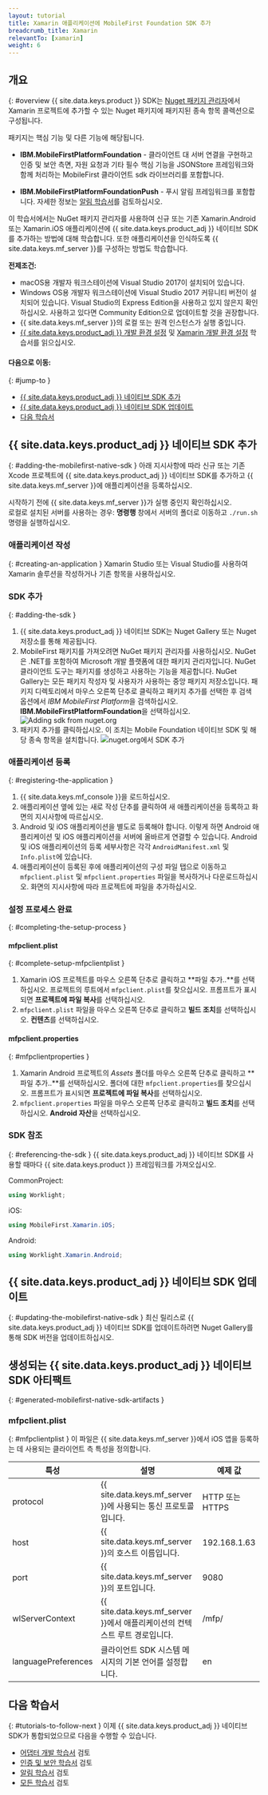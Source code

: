 ```yaml
---
layout: tutorial
title: Xamarin 애플리케이션에 MobileFirst Foundation SDK 추가
breadcrumb_title: Xamarin
relevantTo: [xamarin]
weight: 6
---
```

<!-- NLS_CHARSET=UTF-8 -->
## 개요
{: #overview
{{ site.data.keys.product }} SDK는 [Nuget 패키지 관리자](https://www.nuget.org/packages?q=mobilefirst)에서 Xamarin 프로젝트에 추가할 수 있는 Nuget 패키지에 패키지된 종속 항목 콜렉션으로 구성됩니다.

패키지는 핵심 기능 및 다른 기능에 해당됩니다.

* **IBM.MobileFirstPlatformFoundation** - 클라이언트 대 서버 연결을 구현하고 인증 및 보안 측면, 자원 요청과 기타 필수 핵심 기능을 JSONStore 프레임워크와 함께 처리하는 MobileFirst 클라이언트 sdk 라이브러리를 포함합니다.
 
* **IBM.MobileFirstPlatformFoundationPush** - 푸시 알림 프레임워크를 포함합니다. 자세한 정보는 [알림 학습서](../../../notifications/)를 검토하십시오.

이 학습서에서는 NuGet 패키지 관리자를 사용하여 신규 또는 기존 Xamarin.Android 또는 Xamarin.iOS 애플리케이션에 {{ site.data.keys.product_adj }} 네이티브 SDK를 추가하는 방법에 대해 학습합니다. 또한 애플리케이션을 인식하도록 {{ site.data.keys.mf_server }}를 구성하는 방법도 학습합니다.

**전제조건:**

- macOS용 개발자 워크스테이션에 Visual Studio 2017이 설치되어 있습니다.
- Windows OS용 개발자 워크스테이션에 Visual Studio 2017 커뮤니티 버전이 설치되어 있습니다. Visual Studio의 Express Edition을 사용하고 있지 않은지 확인하십시오. 사용하고 있다면 Community Edition으로 업데이트할 것을 권장합니다.  
- {{ site.data.keys.mf_server }}의 로컬 또는 원격 인스턴스가 실행 중입니다.
- [{{ site.data.keys.product_adj }} 개발 환경 설정](../../../installation-configuration/development/) 및 [Xamarin 개발 환경 설정](../../../installation-configuration/development/xamarin/) 학습서를 읽으십시오.

#### 다음으로 이동:
{: #jump-to }
- [{{ site.data.keys.product_adj }} 네이티브 SDK 추가](#adding-the-mobilefirst-native-sdk)
- [{{ site.data.keys.product_adj }} 네이티브 SDK 업데이트](#updating-the-mobilefirst-native-sdk)
- [다음 학습서](#tutorials-to-follow-next)

## {{ site.data.keys.product_adj }} 네이티브 SDK 추가
{: #adding-the-mobilefirst-native-sdk }
아래 지시사항에 따라 신규 또는 기존 Xcode 프로젝트에 {{ site.data.keys.product_adj }} 네이티브 SDK를 추가하고 {{ site.data.keys.mf_server }}에 애플리케이션을 등록하십시오.

시작하기 전에 {{ site.data.keys.mf_server }}가 실행 중인지 확인하십시오.  
로컬로 설치된 서버를 사용하는 경우: **명령행** 창에서 서버의 폴더로 이동하고 `./run.sh` 명령을 실행하십시오.

### 애플리케이션 작성
{: #creating-an-application }
Xamarin Studio 또는 Visual Studio를 사용하여 Xamarin 솔루션을 작성하거나 기존 항목을 사용하십시오.

### SDK 추가
{: #adding-the-sdk }
1. {{ site.data.keys.product_adj }} 네이티브 SDK는 Nuget Gallery 또는 Nuget 저장소를 통해 제공됩니다.
2. MobileFirst 패키지를 가져오려면 NuGet 패키지 관리자를 사용하십시오. NuGet은 .NET를 포함하여 Microsoft 개발 플랫폼에 대한 패키지 관리자입니다. NuGet 클라이언트 도구는 패키지를 생성하고 사용하는 기능을 제공합니다. NuGet Gallery는 모든 패키지 작성자 및 사용자가 사용하는 중앙 패키지 저장소입니다. 패키지 디렉토리에서 마우스 오른쪽 단추로 클릭하고 패키지 추가를 선택한 후 검색 옵션에서 *IBM MobileFirst Platform*을 검색하십시오. **IBM.MobileFirstPlatformFoundation**을 선택하십시오.
![Adding sdk from nuget.org]({{site.baseurl}}/assets/xamarin-tutorials/add-package1.png)
3. 패키지 추가를 클릭하십시오. 이 조치는 Mobile Foundation 네이티브 SDK 및 해당 종속 항목을 설치합니다.
![nuget.org에서 SDK 추가]({{site.baseurl}}/assets/xamarin-tutorials/add-package2.png)


### 애플리케이션 등록
{: #registering-the-application }
1. {{ site.data.keys.mf_console }}을 로드하십시오.
2. 애플리케이션 옆에 있는 새로 작성 단추를 클릭하여 새 애플리케이션을 등록하고 화면의 지시사항에 따르십시오.
3. Android 및 iOS 애플리케이션을 별도로 등록해야 합니다. 이렇게 하면 Android 애플리케이션 및 iOS 애플리케이션을 서버에 올바르게 연결할 수 있습니다. Android 및 iOS 애플리케이션의 등록 세부사항은 각각 `AndroidManifest.xml` 및 `Info.plist`에 있습니다.
3. 애플리케이션이 등록된 후에 애플리케이션의 구성 파일 탭으로 이동하고 `mfpclient.plist` 및 `mfpclient.properties` 파일을 복사하거나 다운로드하십시오. 화면의 지시사항에 따라 프로젝트에 파일을 추가하십시오.

### 설정 프로세스 완료
{: #completing-the-setup-process }
#### mfpclient.plist
{: #complete-setup-mfpclientplist }
1. Xamarin iOS 프로젝트를 마우스 오른쪽 단추로 클릭하고 **파일 추가..**를 선택하십시오. 프로젝트의 루트에서 `mfpclient.plist`를 찾으십시오. 프롬프트가 표시되면 **프로젝트에 파일 복사**를 선택하십시오.
2. `mfpclient.plist` 파일을 마우스 오른쪽 단추로 클릭하고 **빌드 조치**를 선택하십시오. **컨텐츠**를 선택하십시오.

#### mfpclient.properties
{: #mfpclientproperties }
1. Xamarin Android 프로젝트의 *Assets* 폴더를 마우스 오른쪽 단추로 클릭하고 **파일 추가..**를 선택하십시오. 폴더에 대한 `mfpclient.properties`를 찾으십시오. 프롬프트가 표시되면 **프로젝트에 파일 복사**를 선택하십시오.
2. `mfpclient.properties` 파일을 마우스 오른쪽 단추로 클릭하고 **빌드 조치**를 선택하십시오. **Android 자산**을 선택하십시오.

### SDK 참조
{: #referencing-the-sdk }
{{ site.data.keys.product_adj }} 네이티브 SDK를 사용할 때마다 {{ site.data.keys.product }} 프레임워크를 가져오십시오.

CommonProject:

```csharp
using Worklight;
```

iOS:

```csharp
using MobileFirst.Xamarin.iOS;
```

Android:

```csharp
using Worklight.Xamarin.Android;
```

## {{ site.data.keys.product_adj }} 네이티브 SDK 업데이트
{: #updating-the-mobilefirst-native-sdk }
최신 릴리스로 {{ site.data.keys.product_adj }} 네이티브 SDK를 업데이트하려면 Nuget Gallery를 통해 SDK 버전을 업데이트하십시오.

## 생성되는 {{ site.data.keys.product_adj }} 네이티브 SDK 아티팩트
{: #generated-mobilefirst-native-sdk-artifacts }
### mfpclient.plist
{: #mfpclientplist }
이 파일은 {{ site.data.keys.mf_server }}에서 iOS 앱을 등록하는 데 사용되는 클라이언트 측 특성을 정의합니다.

| 특성            | 설명                                                         | 예제 값 |
|---------------------|---------------------------------------------------------------------|----------------|
| protocol    | {{ site.data.keys.mf_server }}에 사용되는 통신 프로토콜입니다.             | HTTP 또는 HTTPS  |
| host        | {{ site.data.keys.mf_server }}의 호스트 이름입니다.                            | 192.168.1.63   |
| port        | {{ site.data.keys.mf_server }}의 포트입니다.                                 | 9080           |
| wlServerContext     | {{ site.data.keys.mf_server }}에서 애플리케이션의 컨텍스트 루트 경로입니다. | /mfp/          |
| languagePreferences | 클라이언트 SDK 시스템 메시지의 기본 언어를 설정합니다.           | en             |

## 다음 학습서
{: #tutorials-to-follow-next }
이제 {{ site.data.keys.product_adj }} 네이티브 SDK가 통합되었으므로 다음을 수행할 수 있습니다.

- [어댑터 개발 학습서](../../../adapters/) 검토
- [인증 및 보안 학습서](../../../authentication-and-security/) 검토
- [알림 학습서](../../../notifications/) 검토
- [모든 학습서](../../../all-tutorials) 검토
